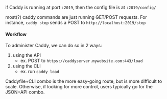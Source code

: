 
if Caddy is running at port `:2019`, then the config file is at `:2019/config/`

most(?) caddy commands are just running GET/POST requests. For instance, `caddy stop` sends a POST to `http://localhost:2019/stop`

#### Workflow
To administer Caddy, we can do so in 2 ways:
1. using the API
    - ex. POST to `https://caddyserver.mywebsite.com:443/load`
2. using the CLI
    - ex. run `caddy load`

Caddyfile+CLI combo is the more easy-going route, but is more difficult to scale. Otherwise, if looking for more control, users typically go for the JSON+API combo.